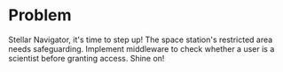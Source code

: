 # Problem
Stellar Navigator, it's time to step up! The space station's restricted area needs safeguarding. Implement middleware to check whether a user is a scientist before granting access. Shine on!
